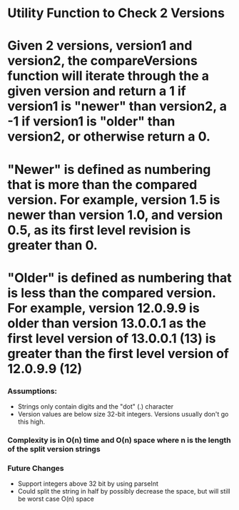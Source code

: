 # Utility Function to Check 2 Versions

#  Given 2 versions, version1 and version2, the compareVersions function will iterate through the a given version and return a 1 if version1 is "newer" than version2, a -1 if version1 is "older" than version2, or otherwise return a 0.

# "Newer" is defined as numbering that is more than the compared version. For example, version 1.5 is newer than version 1.0, and version 0.5, as its first level revision is greater than 0. 

# "Older" is defined as numbering that is less than the compared version. For example, version 12.0.9.9 is older than version 13.0.0.1 as the first level version of 13.0.0.1 (13) is greater than the first level version of 12.0.9.9 (12)

### Assumptions:
- Strings only contain digits and the "dot" (.) character
- Version values are below size 32-bit integers. Versions usually don't go this high.

### Complexity is in O(n) time and O(n) space where n is the length of the split version strings

### Future Changes
- Support integers above 32 bit by using parseInt
- Could split the string in half by possibly decrease the space, but will still be worst case O(n) space


